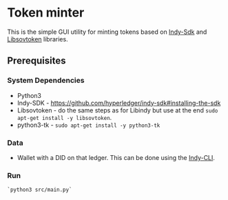 # Token minter

This is the simple GUI utility for minting tokens based on [Indy-Sdk](https://github.com/hyperledger/indy-sdk) and [Libsovtoken](https://github.com/sovrin-foundation/libsovtoken) libraries.

## Prerequisites
### System Dependencies
* Python3
* Indy-SDK - https://github.com/hyperledger/indy-sdk#installing-the-sdk
* Libsovtoken - do the same steps as for Libindy but use at the end `sudo apt-get install -y libsovtoken`.
* python3-tk - `sudo apt-get install -y python3-tk`
### Data
* Wallet with a DID on that ledger. This can be done using the [Indy-CLI](https://github.com/hyperledger/indy-sdk).

### Run
    `python3 src/main.py`
